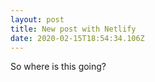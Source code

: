```yaml
---
layout: post
title: New post with Netlify
date: 2020-02-15T18:54:34.106Z
---
```

So where is this going?
